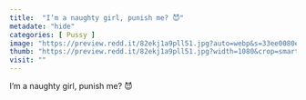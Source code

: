 ```yaml
---
title:  "I’m a naughty girl, punish me? 😈"
metadate: "hide"
categories: [ Pussy ]
image: "https://preview.redd.it/82ekj1a9pll51.jpg?auto=webp&s=33ee0080e5bfdef878a0335f06c04971f613fec6"
thumb: "https://preview.redd.it/82ekj1a9pll51.jpg?width=1080&crop=smart&auto=webp&s=4e86bb17defda62e42c7b5a6ec5b3f4e99d90183"
visit: ""
---
```

I’m a naughty girl, punish me? 😈
